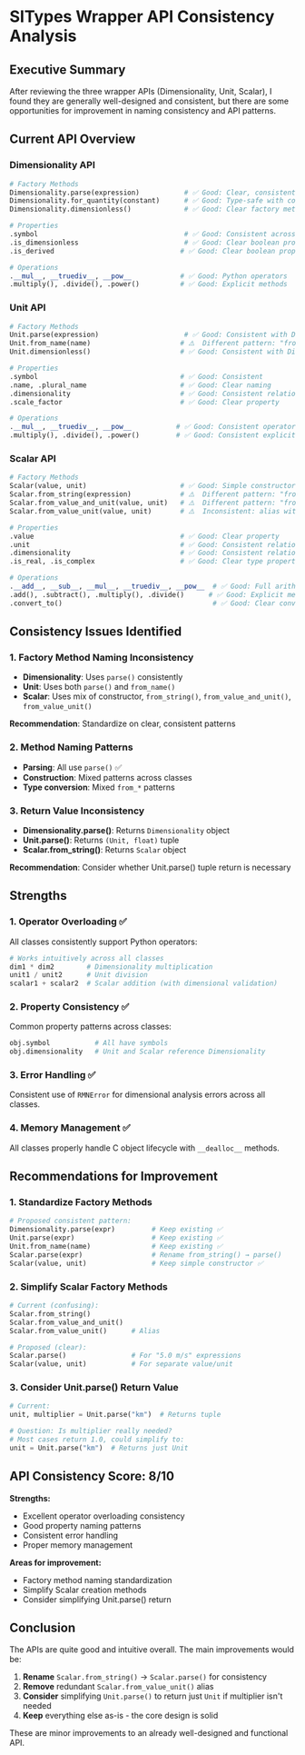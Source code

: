 # SITypes Wrapper API Consistency Analysis

## Executive Summary

After reviewing the three wrapper APIs (Dimensionality, Unit, Scalar), I found they are generally well-designed and consistent, but there are some opportunities for improvement in naming consistency and API patterns.

## Current API Overview

### Dimensionality API
```python
# Factory Methods
Dimensionality.parse(expression)           # ✅ Good: Clear, consistent
Dimensionality.for_quantity(constant)      # ✅ Good: Type-safe with constants
Dimensionality.dimensionless()             # ✅ Good: Clear factory method

# Properties
.symbol                                    # ✅ Good: Consistent across all classes
.is_dimensionless                          # ✅ Good: Clear boolean property
.is_derived                               # ✅ Good: Clear boolean property

# Operations
.__mul__, __truediv__, __pow__            # ✅ Good: Python operators
.multiply(), .divide(), .power()          # ✅ Good: Explicit methods
```

### Unit API  
```python
# Factory Methods
Unit.parse(expression)                     # ✅ Good: Consistent with Dimensionality
Unit.from_name(name)                      # ⚠️  Different pattern: "from_" prefix
Unit.dimensionless()                      # ✅ Good: Consistent with Dimensionality

# Properties  
.symbol                                   # ✅ Good: Consistent
.name, .plural_name                       # ✅ Good: Clear naming
.dimensionality                           # ✅ Good: Consistent relationship
.scale_factor                             # ✅ Good: Clear property

# Operations
.__mul__, __truediv__, __pow__           # ✅ Good: Consistent operators
.multiply(), .divide(), .power()         # ✅ Good: Consistent explicit methods
```

### Scalar API
```python  
# Factory Methods
Scalar(value, unit)                       # ✅ Good: Simple constructor
Scalar.from_string(expression)            # ⚠️  Different pattern: "from_" prefix 
Scalar.from_value_and_unit(value, unit)   # ⚠️  Different pattern: "from_" prefix
Scalar.from_value_unit(value, unit)       # ⚠️  Inconsistent: alias with different name

# Properties
.value                                    # ✅ Good: Clear property
.unit                                     # ✅ Good: Consistent relationship  
.dimensionality                           # ✅ Good: Consistent relationship
.is_real, .is_complex                     # ✅ Good: Clear type properties

# Operations  
.__add__, __sub__, __mul__, __truediv__, __pow__  # ✅ Good: Full arithmetic
.add(), .subtract(), .multiply(), .divide()      # ✅ Good: Explicit methods
.convert_to()                                     # ✅ Good: Clear conversion method
```

## Consistency Issues Identified

### 1. Factory Method Naming Inconsistency
- **Dimensionality**: Uses `parse()` consistently
- **Unit**: Uses both `parse()` and `from_name()` 
- **Scalar**: Uses mix of constructor, `from_string()`, `from_value_and_unit()`, `from_value_unit()`

**Recommendation**: Standardize on clear, consistent patterns

### 2. Method Naming Patterns
- **Parsing**: All use `parse()` ✅
- **Construction**: Mixed patterns across classes
- **Type conversion**: Mixed `from_*` patterns

### 3. Return Value Inconsistency  
- **Dimensionality.parse()**: Returns `Dimensionality` object
- **Unit.parse()**: Returns `(Unit, float)` tuple  
- **Scalar.from_string()**: Returns `Scalar` object

**Recommendation**: Consider whether Unit.parse() tuple return is necessary

## Strengths

### 1. Operator Overloading ✅
All classes consistently support Python operators:
```python
# Works intuitively across all classes
dim1 * dim2        # Dimensionality multiplication  
unit1 / unit2      # Unit division
scalar1 + scalar2  # Scalar addition (with dimensional validation)
```

### 2. Property Consistency ✅
Common property patterns across classes:
```python
obj.symbol           # All have symbols
obj.dimensionality   # Unit and Scalar reference Dimensionality
```

### 3. Error Handling ✅  
Consistent use of `RMNError` for dimensional analysis errors across all classes.

### 4. Memory Management ✅
All classes properly handle C object lifecycle with `__dealloc__` methods.

## Recommendations for Improvement

### 1. Standardize Factory Methods
```python
# Proposed consistent pattern:
Dimensionality.parse(expr)         # Keep existing ✅
Unit.parse(expr)                   # Keep existing ✅  
Unit.from_name(name)               # Keep existing ✅
Scalar.parse(expr)                 # Rename from_string() → parse()
Scalar(value, unit)                # Keep simple constructor ✅
```

### 2. Simplify Scalar Factory Methods
```python
# Current (confusing):
Scalar.from_string()
Scalar.from_value_and_unit()  
Scalar.from_value_unit()      # Alias

# Proposed (clear):
Scalar.parse()                # For "5.0 m/s" expressions
Scalar(value, unit)           # For separate value/unit
```

### 3. Consider Unit.parse() Return Value
```python
# Current: 
unit, multiplier = Unit.parse("km")  # Returns tuple

# Question: Is multiplier really needed?
# Most cases return 1.0, could simplify to:
unit = Unit.parse("km")  # Returns just Unit
```

## API Consistency Score: 8/10

**Strengths:**
- Excellent operator overloading consistency
- Good property naming patterns  
- Consistent error handling
- Proper memory management

**Areas for improvement:**
- Factory method naming standardization
- Simplify Scalar creation methods
- Consider simplifying Unit.parse() return

## Conclusion

The APIs are quite good and intuitive overall. The main improvements would be:

1. **Rename** `Scalar.from_string()` → `Scalar.parse()` for consistency
2. **Remove** redundant `Scalar.from_value_unit()` alias  
3. **Consider** simplifying `Unit.parse()` to return just `Unit` if multiplier isn't needed
4. **Keep** everything else as-is - the core design is solid

These are minor improvements to an already well-designed and functional API.
